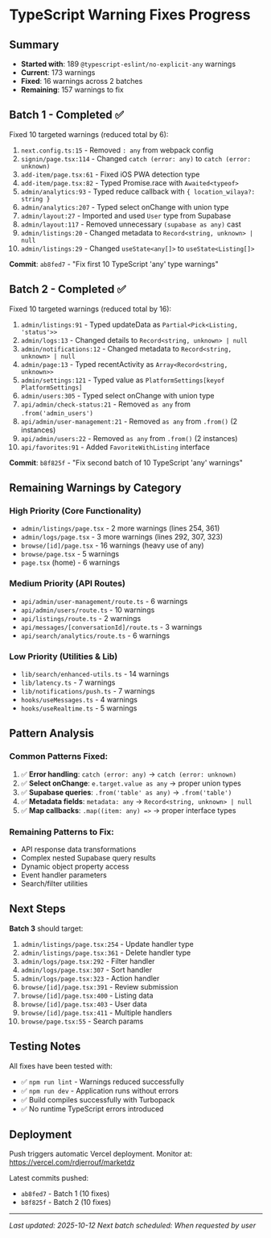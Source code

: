 # TypeScript Warning Fixes Progress

## Summary
- **Started with**: 189 `@typescript-eslint/no-explicit-any` warnings
- **Current**: 173 warnings
- **Fixed**: 16 warnings across 2 batches
- **Remaining**: 157 warnings to fix

## Batch 1 - Completed ✅
Fixed 10 targeted warnings (reduced total by 6):
1. `next.config.ts:15` - Removed `: any` from webpack config
2. `signin/page.tsx:114` - Changed `catch (error: any)` to `catch (error: unknown)`
3. `add-item/page.tsx:61` - Fixed iOS PWA detection type
4. `add-item/page.tsx:82` - Typed Promise.race with `Awaited<typeof>`
5. `admin/analytics:93` - Typed reduce callback with `{ location_wilaya?: string }`
6. `admin/analytics:207` - Typed select onChange with union type
7. `admin/layout:27` - Imported and used `User` type from Supabase
8. `admin/layout:117` - Removed unnecessary `(supabase as any)` cast
9. `admin/listings:20` - Changed metadata to `Record<string, unknown> | null`
10. `admin/listings:29` - Changed `useState<any[]>` to `useState<Listing[]>`

**Commit**: `ab8fed7` - "Fix first 10 TypeScript 'any' type warnings"

## Batch 2 - Completed ✅
Fixed 10 targeted warnings (reduced total by 16):
1. `admin/listings:91` - Typed updateData as `Partial<Pick<Listing, 'status'>>`
2. `admin/logs:13` - Changed details to `Record<string, unknown> | null`
3. `admin/notifications:12` - Changed metadata to `Record<string, unknown> | null`
4. `admin/page:13` - Typed recentActivity as `Array<Record<string, unknown>>`
5. `admin/settings:121` - Typed value as `PlatformSettings[keyof PlatformSettings]`
6. `admin/users:305` - Typed select onChange with union type
7. `api/admin/check-status:21` - Removed `as any` from `.from('admin_users')`
8. `api/admin/user-management:21` - Removed `as any` from `.from()` (2 instances)
9. `api/admin/users:22` - Removed `as any` from `.from()` (2 instances)
10. `api/favorites:91` - Added `FavoriteWithListing` interface

**Commit**: `b8f825f` - "Fix second batch of 10 TypeScript 'any' warnings"

## Remaining Warnings by Category

### High Priority (Core Functionality)
- `admin/listings/page.tsx` - 2 more warnings (lines 254, 361)
- `admin/logs/page.tsx` - 3 more warnings (lines 292, 307, 323)
- `browse/[id]/page.tsx` - 16 warnings (heavy use of any)
- `browse/page.tsx` - 5 warnings
- `page.tsx` (home) - 6 warnings

### Medium Priority (API Routes)
- `api/admin/user-management/route.ts` - 6 warnings
- `api/admin/users/route.ts` - 10 warnings
- `api/listings/route.ts` - 2 warnings
- `api/messages/[conversationId]/route.ts` - 3 warnings
- `api/search/analytics/route.ts` - 6 warnings

### Low Priority (Utilities & Lib)
- `lib/search/enhanced-utils.ts` - 14 warnings
- `lib/latency.ts` - 7 warnings
- `lib/notifications/push.ts` - 7 warnings
- `hooks/useMessages.ts` - 4 warnings
- `hooks/useRealtime.ts` - 5 warnings

## Pattern Analysis

### Common Patterns Fixed:
1. ✅ **Error handling**: `catch (error: any)` → `catch (error: unknown)`
2. ✅ **Select onChange**: `e.target.value as any` → proper union types
3. ✅ **Supabase queries**: `.from('table' as any)` → `.from('table')`
4. ✅ **Metadata fields**: `metadata: any` → `Record<string, unknown> | null`
5. ✅ **Map callbacks**: `.map((item: any) =>` → proper interface types

### Remaining Patterns to Fix:
- API response data transformations
- Complex nested Supabase query results
- Dynamic object property access
- Event handler parameters
- Search/filter utilities

## Next Steps

**Batch 3** should target:
1. `admin/listings/page.tsx:254` - Update handler type
2. `admin/listings/page.tsx:361` - Delete handler type
3. `admin/logs/page.tsx:292` - Filter handler
4. `admin/logs/page.tsx:307` - Sort handler
5. `admin/logs/page.tsx:323` - Action handler
6. `browse/[id]/page.tsx:391` - Review submission
7. `browse/[id]/page.tsx:400` - Listing data
8. `browse/[id]/page.tsx:403` - User data
9. `browse/[id]/page.tsx:411` - Multiple handlers
10. `browse/page.tsx:55` - Search params

## Testing Notes

All fixes have been tested with:
- ✅ `npm run lint` - Warnings reduced successfully
- ✅ `npm run dev` - Application runs without errors
- ✅ Build compiles successfully with Turbopack
- ✅ No runtime TypeScript errors introduced

## Deployment

Push triggers automatic Vercel deployment. Monitor at:
https://vercel.com/rdjerrouf/marketdz

Latest commits pushed:
- `ab8fed7` - Batch 1 (10 fixes)
- `b8f825f` - Batch 2 (10 fixes)

---
*Last updated: 2025-10-12*
*Next batch scheduled: When requested by user*
